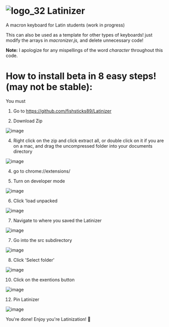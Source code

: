 # ![logo_32](https://user-images.githubusercontent.com/61331006/116012139-96b91700-a5dd-11eb-9521-f908844de80c.png) Latinizer 
A macron keyboard for Latin students (work in progress)

This can also be used as a template for other types of keyboards! just modify the arrays in *macronizer.js,* and delete unnecessary code!

**Note:** I apologize for any mispellings of the word *character* throughout this code.

# How to install beta in 8 easy steps! (may not be stable):
You must
1. Go to https://github.com/fishsticks89/Latinizer

3. Download Zip

![image](https://user-images.githubusercontent.com/61331006/118342598-d0908580-b4d8-11eb-98bd-00e32a2ae4f5.png)



4. Right click on the zip and click extract all, or double click on it if you are on a mac, and drag the uncompressed folder into your documents directory

![image](https://user-images.githubusercontent.com/61331006/118347213-540c9f80-b4f6-11eb-99d5-679fd04c7ca7.png)



4. go to chrome://extensions/

6. Turn on developer mode

![image](https://user-images.githubusercontent.com/61331006/118347313-25db8f80-b4f7-11eb-9bd2-e62280a24d9e.png)



6. Click 'load unpacked

![image](https://user-images.githubusercontent.com/61331006/118347478-815a4d00-b4f8-11eb-982c-8f14cddda687.png)



7. Navigate to where you saved the Latinizer

![image](https://user-images.githubusercontent.com/61331006/118347492-9d5dee80-b4f8-11eb-92de-5693f8dc6788.png)



7. Go into the src subdirectory

![image](https://user-images.githubusercontent.com/61331006/118347506-bcf51700-b4f8-11eb-8615-cb091039a2cb.png)



8. Click 'Select folder'

![image](https://user-images.githubusercontent.com/61331006/118347527-ee6de280-b4f8-11eb-8104-cf37ffd1bcad.png)



10. Click on the exentions button

![image](https://user-images.githubusercontent.com/61331006/118347543-06456680-b4f9-11eb-9e20-a7e20897e65f.png)



12. Pin Latinizer

![image](https://user-images.githubusercontent.com/61331006/118347561-22e19e80-b4f9-11eb-8c1d-272af68a80b4.png)




You're done! Enjoy you're Latinization! 🎉
